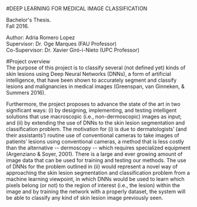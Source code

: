#DEEP LEARNING FOR MEDICAL IMAGE CLASSIFICATION

Bachelor's Thesis. <br>
Fall 2016.

Author: Adria Romero Lopez <br>
Supervisor: Dr. Oge Marques (FAU Professor) <br>
Co-Supervisor: Dr. Xavier Giró-i-Nieto (UPC Professor)<br>

#Project overview <br>
The purpose of this project is to classify several (not defined yet) kinds of skin lesions using Deep Neural Networks (DNNs), a form of artificial intelligence, that have been shown to accurately segment and classify lesions and malignancies in medical images (Greenspan, van Ginneken, & Summers 2016). 

Furthermore, the project proposes to advance the state of the art in two significant ways: (i) by designing, implementing, and testing intelligent solutions that use macroscopic (i.e., non-dermoscopic) images as input; and (ii) by extending the use of DNNs to the skin lesion segmentation and classification problem. The motivation for (i) is due to dermatologists’ (and their assistants’) routine use of conventional cameras to take images of patients’ lesions using conventional cameras, a method that is less costly than the alternative -- dermoscopy -- which requires specialized equipment (Argenziano & Soyer, 2001). There is a large and ever growing amount of image data that can be used for training and testing our methods. The use of DNNs for the problem outlined in (ii) would represent a novel way of approaching the skin lesion segmentation and classification problem from a machine learning viewpoint, in which DNNs would be used to learn which pixels belong (or not) to the region of interest (i.e., the lesion) within the image and by training the network with a properly dataset, the system will be able to classify any kind of skin lesion image previously seen.
